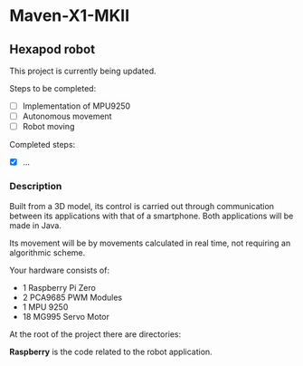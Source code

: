 # Maven-X1-MKII
## Hexapod robot

This project is currently being updated.

Steps to be completed:
- [ ] Implementation of MPU9250
- [ ] Autonomous movement
- [ ] Robot moving

Completed steps:
- [x] ...

### Description

Built from a 3D model, its control is carried out through communication
between its applications with that of a smartphone. Both applications will be made in Java.

Its movement will be by movements calculated in real time, not requiring an algorithmic scheme.

Your hardware consists of:
- 1 Raspberry Pi Zero
- 2 PCA9685 PWM Modules
- 1 MPU 9250
- 18 MG995 Servo Motor

At the root of the project there are directories:

**Raspberry** is the code related to the robot application.
